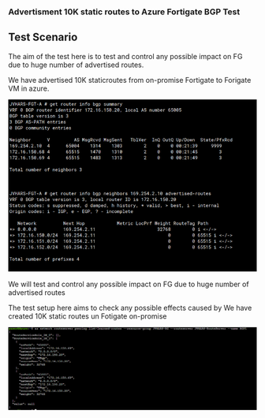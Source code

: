 ### Advertisment 10K static routes to Azure Fortigate BGP Test
## Test Scenario
The aim of the test here is to test and control any possible impact on FG due to huge number of advertised routes.

We have advertised 10K staticroutes from on-promise Fortigate to Forigate VM in azure.

![Advertised Routes](images/advertised_routes_to_ASR.PNG)


We will test and control any possible impact on FG due to huge number of advertised routes 

The test setup here aims to check any possible effects caused by 
We have created 10K static routes un Fotigate on-promise 

![active/passive design](images/ASR_Cli.PNG)

